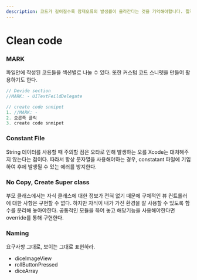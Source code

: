 ```yaml
---
description: 코드가 길어질수록 잠재오류의 발생률이 올라간다는 것을 기억해야합니다. 짧게 작성하면서 읽기 좋은 코드를 위한 습관을 기록합니다.
---
```


# Clean code

### MARK

파일안에 작성된 코드들을 섹션별로 나눌 수 있다. 또한 커스텀 코드 스니펫을 만들어 활용하기도 한다.

```swift
// Devide section 
//MARK: - UITextFeildDelegate

// create code snnipet
1. //MARK: - 
2. 오른쪽 클릭
3. create code snnipet
```



### Constant File

String 데이터를 사용할 때 주의할 점은 오타로 인해 발생하는 오를 Xcode는 대처해주지 않는다는 점이다. 따라서 항상 문자열을 사용해야하는 경우, constatant 파일에 기입하여 후에 발생될 수 있는 에러를 방지한다.



### No Copy, Create Super class

부모 클래스에서는 자식 클래스에 대한 정보가 전혀 없기 때문에 구체적인 뷰 컨트롤러에 대한 사항은 구현할 수 없다. 하지만 자식이 내가 가진 환경을 잘 사용할 수 있도록 함수를 분리해 놓아야한다. 공통적인 모듈을 묶어 놓고 해당기능을 사용해야한다면 override를 통해 구현한다.



### Naming

요구사항 그대로, 보이는 그대로 표현하라.

* diceImageView
* rollButtonPressed
* diceArray

